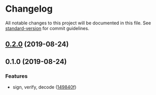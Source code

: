 # Changelog

All notable changes to this project will be documented in this file. See [standard-version](https://github.com/conventional-changelog/standard-version) for commit guidelines.

## [0.2.0](https://github.com/waitingsong/egg-jwt/compare/v0.1.0...v0.2.0) (2019-08-24)

## 0.1.0 (2019-08-24)


### Features

* sign, verify, decode ([149840f](https://github.com/waitingsong/egg-jwt/commit/149840f))
